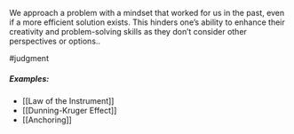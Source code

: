 We approach a problem with a mindset that worked for us in the past, even if a more efficient solution exists. This hinders one’s ability to enhance their creativity and problem-solving skills as they don’t consider other perspectives or options..

#judgment 

##### Examples: 

- [[Law of the Instrument]] 
- [[Dunning-Kruger Effect]] 
- [[Anchoring]] 
